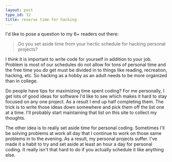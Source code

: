 ```yaml
--- 
layout: post
typo_id: 12
title: reserve time for hacking
---
```

I'd like to pose a question to my 6+ readers out there:

> Do you set aside time from your hectic schedule for hacking personal projects?

I think it is important to write code for yourself in addition to your job. Problem is most of our schedules do not allow for tons of personal time and the free time you *do* get must be divided in to things like reading, recreation, hacking, etc. So hacking as a hobby as an adult needs to be more organized than in college.

Do people have tips for maximizing time spent coding? For me personally, I get lots of good ideas for software I'd like to see which makes it hard to stay focused on any one project. As a result I end up half completing them. The trick is to write those ideas down somewhere and pick them off the list one at a time. I'll probably start maintaining that list on this site to collect my thoughts.

The other idea is to really set aside time for personal coding. Sometimes I'll be solving problems at work all day that I continue to work on those same problems in to the evening. As a result, my personal projects suffer. I've made it a habit to try and set aside at least an hour a day for personal coding. It really isn't that hard to do if you actually schedule it like anything else.
